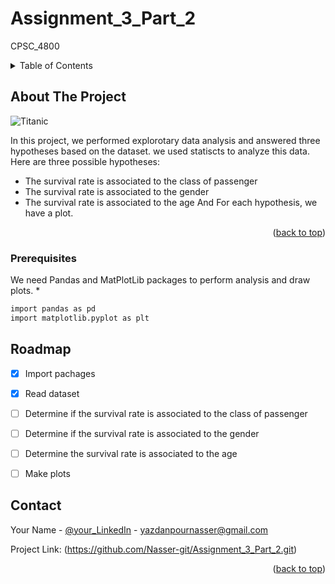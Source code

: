 # Assignment_3_Part_2
CPSC_4800



<!-- TABLE OF CONTENTS -->
<details>
  <summary>Table of Contents</summary>
  <ol>
    <li>
      <a href="#about-the-project">About The Project</a>
    </li>
    <li><a href="#prerequisites">Prerequisites</a></li>
    <li><a href="#roadmap">Roadmap</a></li>
    <li><a href="#contact">Contact</a></li>
  </ol>
</details>



<!-- ABOUT THE PROJECT -->
## About The Project

![Titanic](https://upload.wikimedia.org/wikipedia/commons/thumb/f/fd/RMS_Titanic_3.jpg/2560px-RMS_Titanic_3.jpg)

In this project, we performed explorotary data analysis and answered three hypotheses based on the dataset. we used statiscts to analyze this data.
Here are three possible hypotheses:
* The survival rate is associated to the class of passenger
* The survival rate is associated to the gender
* The survival rate is associated to the age
And For each hypothesis, we have a plot.

<p align="right">(<a href="#top">back to top</a>)</p>



### Prerequisites

We need Pandas and MatPlotLib packages to perform analysis and draw plots.
* 
  ```sh
  import pandas as pd
  import matplotlib.pyplot as plt
  ```


<!-- ROADMAP -->
## Roadmap

- [x] Import pachages
- [x] Read dataset
- [ ] Determine if the survival rate is associated to the class of passenger
- [ ] Determine if the survival rate is associated to the gender
- [ ] Determine the survival rate is associated to the age
- [ ] Make plots




<!-- CONTACT -->
## Contact

Your Name - [@your_LinkedIn](https://www.linkedin.com/in/nasser-yazdanpour/) - yazdanpournasser@gmail.com

Project Link: (https://github.com/Nasser-git/Assignment_3_Part_2.git)

<p align="right">(<a href="#top">back to top</a>)</p>
